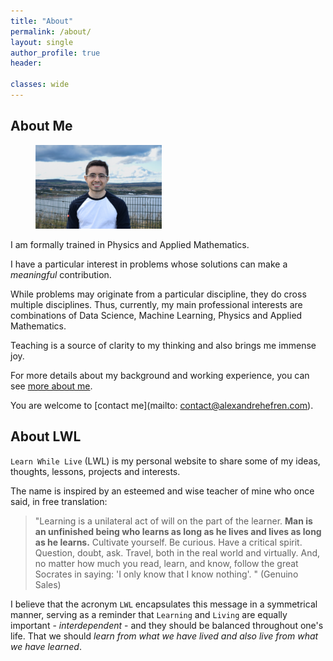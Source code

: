 ```yaml
---
title: "About"
permalink: /about/
layout: single
author_profile: true
header:

classes: wide
---
```




## About Me

<!-- 
<figure style="width: 40%" class="align-right">
  <img src="/images/photos/DSC_2310-about.jpg" alt="Me">
</figure> -->


<figure style="width: 40%" class="align-right">
  <img src="/assets/images/DSC_1435-2.jpg" alt="Me">
</figure>


I am formally trained in Physics and Applied Mathematics.

I have a particular interest in problems whose solutions can make a _meaningful_ contribution.

While problems may originate from a particular discipline, they do cross multiple disciplines.
Thus, currently, my main professional interests are combinations of Data Science, Machine Learning, Physics and Applied Mathematics.

Teaching is a source of clarity to my thinking and also brings me immense joy. 

For more details about my background and working experience, you can see [more about me](/about/moreabout).

You are welcome to [contact me](mailto: contact@alexandrehefren.com).  

## About LWL
`Learn While Live` (LWL) is my personal website to share some of my ideas, thoughts, lessons, projects and interests.

The name is inspired by an esteemed and wise teacher of mine who once said, in free translation:
> "Learning is a unilateral act of will on the part of the learner. 
**Man is an unfinished being who learns as long as he lives and lives as long as he learns.** 
Cultivate yourself. Be curious. Have a critical spirit. Question, doubt, ask. Travel, both in the real world and virtually. 
And, no matter how much you read, learn, and know, follow the great Socrates in saying:
'I only know that I know nothing'. " (Genuino Sales)

I believe that the acronym `LWL` encapsulates this message in a symmetrical manner, serving as a reminder that `Learning` and `Living` are equally important - *interdependent* - and they should be balanced throughout one's life. 
That we should _learn from what we have lived and also live from what we have learned_.

